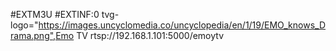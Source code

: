#EXTM3U
#EXTINF:0 tvg-logo="https://images.uncyclomedia.co/uncyclopedia/en/1/19/EMO_knows_Drama.png",Emo TV 
rtsp://192.168.1.101:5000/emoytv
